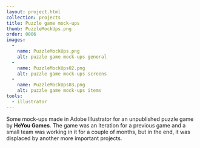 ```yaml
---
layout: project.html
collection: projects
title: Puzzle game mock-ups
thumb: PuzzleMockUps.png
order: 0006
images:
  -
    name: PuzzleMockUps.png
    alt: puzzle game mock-ups general
  -
    name: PuzzleMockUps02.png
    alt: puzzle game mock-ups screens
  -
    name: PuzzleMockUps03.png
    alt: puzzle game mock-ups items
tools:
  - illustrator
---
```


Some mock-ups made in Adobe Illustrator for an unpublished puzzle game by
**HeYou Games**. The game was an iteration for a previous game and a small team was working in it for a couple of months, but in the end, it was displaced by another more important projects.
